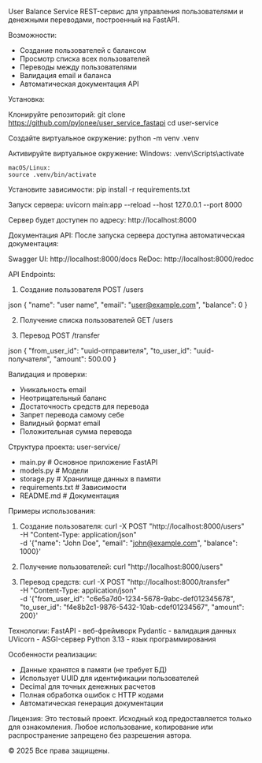 User Balance Service
REST-сервис для управления пользователями и денежными переводами, построенный на FastAPI.

Возможности:
- Создание пользователей с балансом
- Просмотр списка всех пользователей
- Переводы между пользователями
- Валидация email и баланса
- Автоматическая документация API

Установка:

Клонируйте репозиторий:
    git clone https://github.com/pylonee/user_service_fastapi
    cd user-service

Создайте виртуальное окружение:
    python -m venv .venv

Активируйте виртуальное окружение:
    Windows:
    .venv\Scripts\activate

    macOS/Linux:
    source .venv/bin/activate

Установите зависимости:
    pip install -r requirements.txt

Запуск сервера:
    uvicorn main:app --reload --host 127.0.0.1 --port 8000

Сервер будет доступен по адресу: http://localhost:8000

Документация API:
После запуска сервера доступна автоматическая документация:

Swagger UI: http://localhost:8000/docs
ReDoc: http://localhost:8000/redoc

API Endpoints:
1. Создание пользователя
POST /users

json
{
  "name": "user name",
  "email": "user@example.com",
  "balance": 0
}

2. Получение списка пользователей
GET /users

3. Перевод
POST /transfer

json
{
  "from_user_id": "uuid-отправителя",
  "to_user_id": "uuid-получателя", 
  "amount": 500.00
}

Валидация и проверки:
- Уникальность email
- Неотрицательный баланс
- Достаточность средств для перевода
- Запрет перевода самому себе
- Валидный формат email
- Положительная сумма перевода

Структура проекта:
user-service/
- main.py          # Основное приложение FastAPI 
- models.py        # Модели
- storage.py       # Хранилище данных в памяти
- requirements.txt # Зависимости
- README.md        # Документация

Примеры использования:

1. Создание пользователя:
curl -X POST "http://localhost:8000/users" \
  -H "Content-Type: application/json" \
  -d '{"name": "John Doe", "email": "john@example.com", "balance": 1000}'

2. Получение пользователей:
curl "http://localhost:8000/users"

3. Перевод средств:
curl -X POST "http://localhost:8000/transfer" \
  -H "Content-Type: application/json" \
  -d '{"from_user_id": "c6e5a7d0-1234-5678-9abc-def012345678", 
       "to_user_id": "f4e8b2c1-9876-5432-10ab-cdef01234567", 
       "amount": 200}'

Технологии:
FastAPI - веб-фреймворк
Pydantic - валидация данных
UVicorn - ASGI-сервер
Python 3.13 - язык программирования

Особенности реализации:
- Данные хранятся в памяти (не требует БД)
- Использует UUID для идентификации пользователей
- Decimal для точных денежных расчетов
- Полная обработка ошибок с HTTP кодами
- Автоматическая генерация документации


Лицензия:
Это тестовый проект. Исходный код предоставляется только для ознакомления.
Любое использование, копирование или распространение запрещено без разрешения автора.

© 2025 Все права защищены.